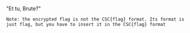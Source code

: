 "Et tu, Brute?"

    Note: the encrypted flag is not the CSC{flag} format. Its format is just flag, but you have to insert it in the CSC{flag} format


